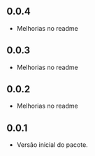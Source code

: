 ## 0.0.4

- Melhorias no readme

## 0.0.3

- Melhorias no readme

## 0.0.2

- Melhorias no readme

## 0.0.1

- Versão inicial do pacote.

